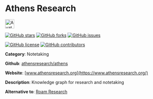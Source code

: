 
# Athens Research 

<a href="https://www.athensresearch.org/"><img src="https://icons.duckduckgo.com/ip3/www.athensresearch.org.ico" alt="Avatar" width="30" height="30" /></a>

[![GitHub stars](https://img.shields.io/github/stars/athensresearch/athens.svg?style=social&label=Star&maxAge=2592000)](https://GitHub.com/athensresearch/athens/stargazers/) [![GitHub forks](https://img.shields.io/github/forks/athensresearch/athens.svg?style=social&label=Fork&maxAge=2592000)](https://GitHub.com/athensresearch/athens/network/) [![GitHub issues](https://img.shields.io/github/issues/athensresearch/athens.svg)](https://GitHub.com/Nathensresearch/athens/issues/)

[![GitHub license](https://img.shields.io/github/license/athensresearch/athens.svg)](https://github.com/athensresearch/athens/blob/master/LICENSE) [![GitHub contributors](https://img.shields.io/github/contributors/athensresearch/athens.svg)](https://GitHub.com/athensresearch/athens/graphs/contributors/) 

**Category**: Notetaking

**Github**: [athensresearch/athens](https://github.com/athensresearch/athens)

**Website**: [www.athensresearch.org](https://www.athensresearch.org/)

**Description**:
Knowledge graph for research and notetaking

**Alternative to**: [Roam Research](https://roamresearch.com/)
